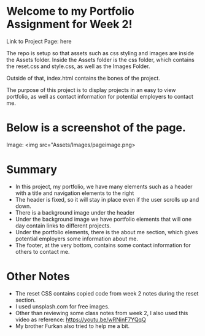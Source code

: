 # Welcome to my Portfolio Assignment for Week 2!

Link to Project Page: here

The repo is setup so that assets such as css styling and images are inside the Assets folder.
Inside the Assets folder is the css folder, which contains the reset.css and style.css, as well as the Images Folder.

Outside of that, index.html contains the bones of the project.

The purpose of this project is to display projects in an easy to view portfolio, as well as contact information for potential employers to contact me.

# Below is a screenshot of the page.
Image: <img src="Assets/Images/pageimage.png>

# Summary
- In this project, my portfolio, we have many elements such as a header with a title and navigation elements to the right
- The header is fixed, so it will stay in place even if the user scrolls up and down.
- There is a background image under the header
- Under the background image we have portfolio elements that will one day contain links to different projects.
- Under the portfolio elements, there is the about me section, which gives potential employers some information about me.
- The footer, at the very bottom, contains some contact information for others to contact me.

# Other Notes
- The reset CSS contains copied code from week 2 notes during the reset section.
- I used unsplash.com for free images.
- Other than reviewing some class notes from week 2, I also used this video as reference: https://youtu.be/wRNinF7YQqQ
- My brother Furkan also tried to help me a bit.

